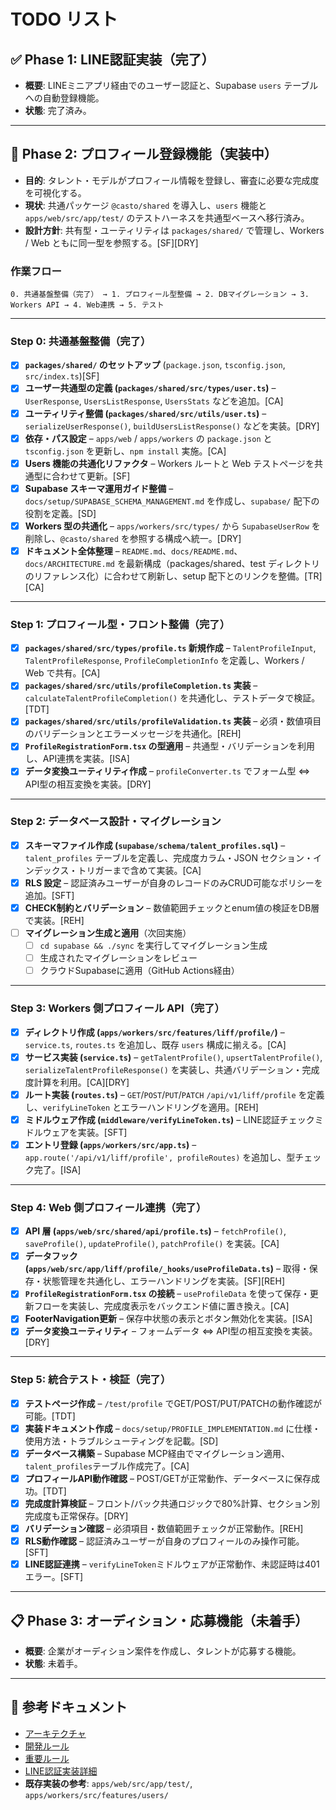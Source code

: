 # TODO リスト

## ✅ Phase 1: LINE認証実装（完了）

- **概要**: LINEミニアプリ経由でのユーザー認証と、Supabase `users` テーブルへの自動登録機能。
- **状態**: 完了済み。

---

## 🚀 Phase 2: プロフィール登録機能（実装中）

- **目的**: タレント・モデルがプロフィール情報を登録し、審査に必要な完成度を可視化する。
- **現状**: 共通パッケージ `@casto/shared` を導入し、`users` 機能と `apps/web/src/app/test/` のテストハーネスを共通型ベースへ移行済み。
- **設計方針**: 共有型・ユーティリティは `packages/shared/` で管理し、Workers / Web ともに同一型を参照する。[SF][DRY]

### 作業フロー

```
0. 共通基盤整備（完了） → 1. プロフィール型整備 → 2. DBマイグレーション → 3. Workers API → 4. Web連携 → 5. テスト
```

---

### Step 0: 共通基盤整備（完了）

- [x] **`packages/shared/` のセットアップ** (`package.json`, `tsconfig.json`, `src/index.ts`)[SF]
- [x] **ユーザー共通型の定義 (`packages/shared/src/types/user.ts`)** – `UserResponse`, `UsersListResponse`, `UsersStats` などを追加。[CA]
- [x] **ユーティリティ整備 (`packages/shared/src/utils/user.ts`)** – `serializeUserResponse()`, `buildUsersListResponse()` などを実装。[DRY]
- [x] **依存・パス設定** – `apps/web` / `apps/workers` の `package.json` と `tsconfig.json` を更新し、`npm install` 実施。[CA]
- [x] **Users 機能の共通化リファクタ** – Workers ルートと Web テストページを共通型に合わせて更新。[SF]
- [x] **Supabase スキーマ運用ガイド整備** – `docs/setup/SUPABASE_SCHEMA_MANAGEMENT.md` を作成し、`supabase/` 配下の役割を定義。[SD]
- [x] **Workers 型の共通化** – `apps/workers/src/types/` から `SupabaseUserRow` を削除し、`@casto/shared` を参照する構成へ統一。[DRY]
- [x] **ドキュメント全体整理** – `README.md`、`docs/README.md`、`docs/ARCHITECTURE.md` を最新構成（packages/shared、test ディレクトリのリファレンス化）に合わせて刷新し、setup 配下とのリンクを整備。[TR][CA]

---

### Step 1: プロフィール型・フロント整備（完了）

- [x] **`packages/shared/src/types/profile.ts` 新規作成** – `TalentProfileInput`, `TalentProfileResponse`, `ProfileCompletionInfo` を定義し、Workers / Web で共有。[CA]
- [x] **`packages/shared/src/utils/profileCompletion.ts` 実装** – `calculateTalentProfileCompletion()` を共通化し、テストデータで検証。[TDT]
- [x] **`packages/shared/src/utils/profileValidation.ts` 実装** – 必須・数値項目のバリデーションとエラーメッセージを共通化。[REH]
- [x] **`ProfileRegistrationForm.tsx` の型適用** – 共通型・バリデーションを利用し、API連携を実装。[ISA]
- [x] **データ変換ユーティリティ作成** – `profileConverter.ts` でフォーム型 ⇔ API型の相互変換を実装。[DRY]

---

### Step 2: データベース設計・マイグレーション

- [x] **スキーマファイル作成 (`supabase/schema/talent_profiles.sql`)** – `talent_profiles` テーブルを定義し、完成度カラム・JSON セクション・インデックス・トリガーまで含めて実装。[CA]
- [x] **RLS 設定** – 認証済みユーザーが自身のレコードのみCRUD可能なポリシーを追加。[SFT]
- [x] **CHECK制約とバリデーション** – 数値範囲チェックとenum値の検証をDB層で実装。[REH]
- [ ] **マイグレーション生成と適用**（次回実施）
  - [ ] `cd supabase && ./sync` を実行してマイグレーション生成
  - [ ] 生成されたマイグレーションをレビュー
  - [ ] クラウドSupabaseに適用（GitHub Actions経由）

---

### Step 3: Workers 側プロフィール API（完了）

- [x] **ディレクトリ作成 (`apps/workers/src/features/liff/profile/`)** – `service.ts`, `routes.ts` を追加し、既存 `users` 構成に揃える。[CA]
- [x] **サービス実装 (`service.ts`)** – `getTalentProfile()`, `upsertTalentProfile()`, `serializeTalentProfileResponse()` を実装し、共通バリデーション・完成度計算を利用。[CA][DRY]
- [x] **ルート実装 (`routes.ts`)** – `GET`/`POST`/`PUT`/`PATCH` `/api/v1/liff/profile` を定義し、`verifyLineToken` とエラーハンドリングを適用。[REH]
- [x] **ミドルウェア作成 (`middleware/verifyLineToken.ts`)** – LINE認証チェックミドルウェアを実装。[SFT]
- [x] **エントリ登録 (`apps/workers/src/app.ts`)** – `app.route('/api/v1/liff/profile', profileRoutes)` を追加し、型チェック完了。[ISA]

---

### Step 4: Web 側プロフィール連携（完了）

- [x] **API 層 (`apps/web/src/shared/api/profile.ts`)** – `fetchProfile()`, `saveProfile()`, `updateProfile()`, `patchProfile()` を実装。[CA]
- [x] **データフック (`apps/web/src/app/liff/profile/_hooks/useProfileData.ts`)** – 取得・保存・状態管理を共通化し、エラーハンドリングを実装。[SF][REH]
- [x] **`ProfileRegistrationForm.tsx` の接続** – `useProfileData` を使って保存・更新フローを実装し、完成度表示をバックエンド値に置き換え。[CA]
- [x] **FooterNavigation更新** – 保存中状態の表示とボタン無効化を実装。[ISA]
- [x] **データ変換ユーティリティ** – フォームデータ ⇔ API型の相互変換を実装。[DRY]

---

### Step 5: 統合テスト・検証（完了）

- [x] **テストページ作成** – `/test/profile` でGET/POST/PUT/PATCHの動作確認が可能。[TDT]
- [x] **実装ドキュメント作成** – `docs/setup/PROFILE_IMPLEMENTATION.md` に仕様・使用方法・トラブルシューティングを記載。[SD]
- [x] **データベース構築** – Supabase MCP経由でマイグレーション適用、`talent_profiles`テーブル作成完了。[CA]
- [x] **プロフィールAPI動作確認** – POST/GETが正常動作、データベースに保存成功。[TDT]
- [x] **完成度計算検証** – フロント/バック共通ロジックで80%計算、セクション別完成度も正常保存。[DRY]
- [x] **バリデーション確認** – 必須項目・数値範囲チェックが正常動作。[REH]
- [x] **RLS動作確認** – 認証済みユーザーが自身のプロフィールのみ操作可能。[SFT]
- [x] **LINE認証連携** – `verifyLineToken`ミドルウェアが正常動作、未認証時は401エラー。[SFT]

---

## 📋 Phase 3: オーディション・応募機能（未着手）

- **概要**: 企業がオーディション案件を作成し、タレントが応募する機能。
- **状態**: 未着手。

---

## 📝 参考ドキュメント

- [アーキテクチャ](../ARCHITECTURE.md)
- [開発ルール](../DEVELOPMENT_RULES.md)
- [重要ルール](../CRITICAL_RULES.md)
- [LINE認証実装詳細](./tasksarchive/LINE_AUTH_IMPLEMENTATION.md)
- **既存実装の参考**: `apps/web/src/app/test/`, `apps/workers/src/features/users/`
